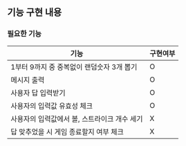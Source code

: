## 기능 구현 내용

### 필요한 기능

| 기능                             | 구현여부 |
|--------------------------------|------|
| 1부터 9까지 중 중복없이 랜덤숫자 3개 뽑기 | O    |
| 메시지 출력                         | O    |
| 사용자 답 입력받기                     | O    |
| 사용자의 입력값 유효성 체크                | O    |
| 사용자의 입력값에서 볼, 스트라이크 개수 세기      | X    |
| 답 맞추었을 시 게임 종료할지 여부 체크         | X    |